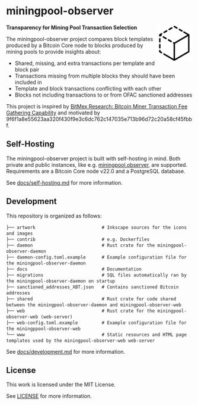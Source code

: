 # miningpool-observer

<img alt="miningpool-observer logo" align="right" src="www/static/img/template_and_block.svg" height=100 widht=100>

**Transparency for Mining Pool Transaction Selection**

The miningpool-observer project compares block templates produced by a Bitcoin Core node to blocks produced by mining pools to provide insights about:

- Shared, missing, and extra transactions per template and block pair
- Transactions missing from multiple blocks they should have been included in
- Template and block transactions conflicting with each other
- Blocks not including transactions to or from OFAC sanctioned addresses

This project is inspired by [BitMex Research: Bitcoin Miner Transaction Fee Gathering Capability](https://blog.bitmex.com/bitcoin-miner-transaction-fee-gathering-capability/) and motivated by 9f6f1a8e55623aa320f430f9e3c6dc762c147035e713b96d72c20a58cf45fbbf.

## Self-Hosting

The miningpool-observer project is built with self-hosting in mind.
Both private and public instances, like e.g. [miningpool.observer](https://miningpool.observer), are supported.
Requirements are a Bitcoin Core node v22.0 and a PostgreSQL database.

See [docs/self-hosting.md](docs/self-hosting.md) for more information.
## Development

This repository is organized as follows:

```
├── artwork                         # Inkscape sources for the icons and images
├── contrib                         # e.g. Dockerfiles
├── daemon                          # Rust crate for the miningpool-observer-daemon
├── daemon-config.toml.example      # Example configuration file for the miningpool-observer-daemon
├── docs                            # Documentation
├── migrations                      # SQL files automatically ran by the miningpool-observer-daemon on startup
├── sanctioned_addresses_XBT.json   # Contains sanctioned Bitcoin addresses
├── shared                          # Rust crate for code shared between the miningpool-observer-daemon and miningpool-observer-web
├── web                             # Rust crate for the miningpool-observer-web (web-server)
├── web-config.toml.example         # Example configuration file for the miningppool-observer-web
└── www                             # Static resources and HTML page templates used by the miningpool-observer-web web-server
```

See [docs/development.md](docs/development.md) for more information.

## License

This work is licensed under the MIT License.

See [LICENSE](LICENSE) for more information.
